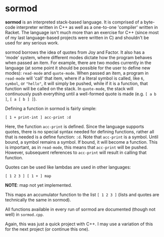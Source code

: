 sormod
====

**sormod** is an interpreted stack-based language.  It is comprised of a byte-code interpreter written in C++ as well as a one-to-one 'compiler' written in Racket.  The language isn't much more than an exercise for C++ (since most of my last language-based projects were written in C) and shouldn't be used for any serious work.

sormod borrows the idea of quotes from Joy and Factor.  It also has a 'mode' system, where different modes dictate how the program behaves when passed an item.  For example, there are two modes currently in the language (at some point it should be possible for the user to define new modes): `read-mode` and `quote-mode`.  When passed an item, a program in `read-mode` will 'call' that item, where if a literal symbol is called, like `6`, `symbol`, or `"hello"`, it will simply be pushed, while if it is a function, that function will be called on the stack.  In `quote-mode`, the stack will continuously push everything until a well-formed quote is made (e.g. `[ a b ]`, `[ a [ b ] ]`).

Defining a function in sormod is fairly simple:

```
[ 1 + print-int ] acc-print :d
```

Here, the function `acc-print` is defined.  Since the language supports quotes, there is no special syntax needed for defining functions, rather all that is needed is a define function: `:d`.  Note that `acc-print` is a symbol.  Until bound, a symbol remains a symbol.  If bound, it will become a function.  This is important, as in `read-mode`, this means that `acc-print` will be pushed.  However, subsequent references to `acc-print` will result in calling that function.

Quotes can be used like lambdas are used in other languages:

```
[ 1 2 3 ] [ 1 + ] map
```
**NOTE**: map not yet implemented.

This maps an accumulator function to the list `[ 1 2 3 ]` (lists and quotes are technically the same in sormod).

All functions available in every run of sormod are documented (though not well) in `sormod.cpp`.

Again, this was just a quick project with C++.  I may use a variation of this for the next project (or continue this one).

